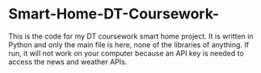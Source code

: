 # Smart-Home-DT-Coursework-
This is the code for my DT coursework smart home project. It is written in Python and only the main file is here, none of the libraries of anything. If run, it will not work on your computer because an API key is needed to access the news and weather APIs.
